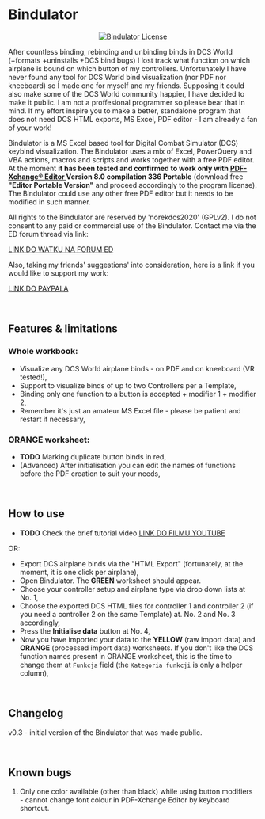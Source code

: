 # Bindulator

<p align="center">
       <a href="https://github.com/norekdcs2020/Bindulator/blob/master/LICENSE">
       <img src="https://img.shields.io/badge/License-GPLv2-red.svg" alt="Bindulator License">
       </a>
</p>

After countless binding, rebinding and unbinding binds in DCS World (+formats +uninstalls +DCS bind bugs) I lost track what function on which airplane is bound on which button of my controllers. Unfortunately I have never found any tool for DCS World bind visualization (nor PDF nor kneeboard) so I made one for myself and my friends. Supposing it could also make some of the DCS World community happier, I have decided to make it public. I am not a proffesional programmer so please bear that in mind. If my effort inspire you to make a better, standalone program that does not need DCS HTML exports, MS Excel, PDF editor - I am already a fan of your work!

Bindulator is a MS Excel based tool for Digital Combat Simulator (DCS) keybind visualization. The Bindulator uses a mix of Excel, PowerQuery and VBA actions, macros and scripts and works together with a free PDF editor. At the moment **it has been tested and confirmed to work only with <a href = https://www.tracker-software.com/product/pdf-xchange-editor> PDF-Xchange® Editor </a> Version 8.0 compilation 336 Portable** (download free __"Editor Portable Version"__ and proceed accordingly to the program license). The Bindulator could use any other free PDF editor but it needs to be modified in such manner.

All rights to the Bindulator are reserved by 'norekdcs2020' (GPLv2). I do not consent to any paid or commercial use of the Bindulator. Contact me via the ED forum thread via link:

<a href="LINK DO WATKU NA FORUM ED">LINK DO WATKU NA FORUM ED</a> 

Also, taking my friends' suggestions' into consideration, here is a link if you would like to support my work:

<a href="LINK DO PAYPALA">LINK DO PAYPALA</a> 

<BR>
       
## Features & limitations
### Whole workbook:
- Visualize any DCS World airplane binds - on PDF and on kneeboard (VR tested!),
- Support to visualize binds of up to two Controllers per a Template,
- Binding only one function to a button is accepted + modifier 1 + modifier 2,
- Remember it's just an amateur MS Excel file - please be patient and restart if necessary,

### ORANGE worksheet:
- **TODO** Marking duplicate button binds in red,
- (Advanced) After initialisation you can edit the names of functions before the PDF creation to suit your needs,

<BR>
       
## How to use
- **TODO** Check the brief tutorial video <a href="LINK DO FILMU YOUTUBE">LINK DO FILMU YOUTUBE</a> 

OR:
- Export DCS airplane binds via the "HTML Export" (fortunately, at the moment, it is one click per airplane),
- Open Bindulator. The **GREEN** worksheet should appear.
- Choose your controller setup and airplane type via drop down lists at No. 1,
- Choose the exported DCS HTML files for controller 1 and controller 2 (if you need a controller 2 on the same Template) at. No. 2 and No. 3 accordingly,
- Press the **Initialise data** button at No. 4,
- Now you have imported your data to the **YELLOW** (raw import data) and **ORANGE** (processed import data) worksheets. If you don't like the DCS function names present in ORANGE worksheet, this is the time to change them at `Funkcja` field (the `Kategoria funkcji` is only a helper column),

<BR>
       
## Changelog
v0.3 - initial version of the Bindulator that was made public.

<BR>
       
## Known bugs
1) Only one color available (other than black) while using button modifiers - cannot change font colour in PDF-Xchange Editor by keyboard shortcut.
